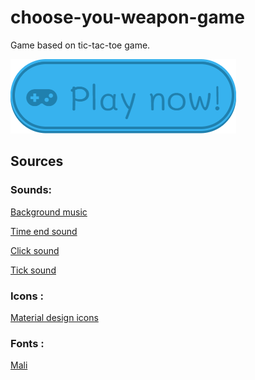 # choose-you-weapon-game
Game based on tic-tac-toe game.

[![Play now!](/readme/play_now_button.png)](https://budzis.pl/choose-you-weapon/)

## Sources

### Sounds: 
[Background music](https://www.bensound.com/royalty-free-music/track/adventure)

[Time end sound](https://freesound.org/people/ashassin/sounds/26034/)

[Click sound](https://freesound.org/people/GameAudio/sounds/220212/)

[Tick sound](https://freesound.org/people/Juandamb/sounds/430625/)

### Icons : 
[Material design icons](https://materialdesignicons.com/)

### Fonts : 
[Mali](https://fonts.google.com/specimen/Mali)
